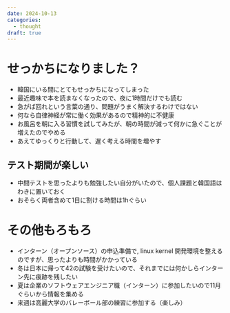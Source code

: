 ```yaml
---
date: 2024-10-13
categories:
  - thought
draft: true
---
```

# せっかちになりました？

- 韓国にいる間にとてもせっかちになってしまった
- 最近趣味で本を読まなくなったので、夜に1時間だけでも読む
- 急がば回れという言葉の通り、問題がうまく解決するわけではない
- 何なら自律神経が常に働く効果があるので精神的に不健康
- お風呂を朝に入る習慣を試してみたが、朝の時間が減って何かに急ぐことが増えたのでやめる
- あえてゆっくりと行動して、遅く考える時間を増やす

## テスト期間が楽しい

- 中間テストを思ったよりも勉強したい自分がいたので、個人課題と韓国語はわきに置いておく
- おそらく両者含めて1日に割ける時間は1hぐらい

# その他もろもろ

- インターン（オープンソース）の申込準備で, linux kernel 開発環境を整えるのですが、思ったよりも時間がかかっている
- 冬は日本に帰って42の試験を受けたいので、それまでには何かしらインターン先に痕跡を残したい
- 夏は企業のソフトウェアエンジニア職（インターン）に参加したいので11月ぐらいから情報を集める
- 来週は高麗大学のバレーボール部の練習に参加する（楽しみ）
